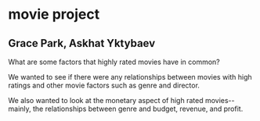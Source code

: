 # movie project

## Grace Park, Askhat Yktybaev

What are some factors that highly rated movies have in common?

We wanted to see if there were any relationships between movies with high ratings and other movie factors such as genre and director.

We also wanted to look at the monetary aspect of high rated movies--mainly, the relationships between genre and budget, revenue, and profit.   
